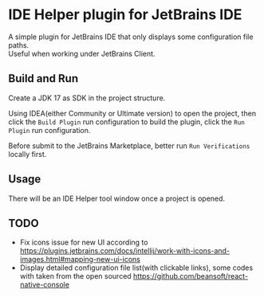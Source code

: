 # IDE Helper plugin for JetBrains IDE

A simple plugin for JetBrains IDE that only displays some configuration file paths.  
Useful when working under JetBrains Client.

## Build and Run
Create a JDK 17 as SDK in the project structure.

Using IDEA(either Community or Ultimate version) to open the project, 
then click the `Build Plugin` run configuration to build the plugin,
click the `Run Plugin` run configuration.

Before submit to the JetBrains Marketplace, better run `Run Verifications` locally first.


## Usage
There will be an IDE Helper tool window once a project is opened.

## TODO

- Fix icons issue for new UI according to https://plugins.jetbrains.com/docs/intellij/work-with-icons-and-images.html#mapping-new-ui-icons
- Display detailed configuration file list(with clickable links), some codes with taken from the open sourced https://github.com/beansoft/react-native-console